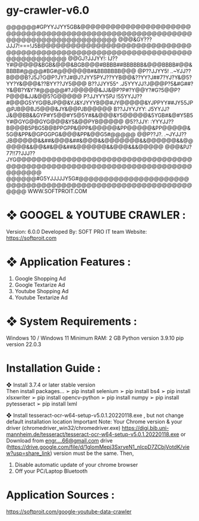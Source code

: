 # gy-crawler-v6.0

@@@@@@#GPYYJJYY5GB&@@@@@@@@@@@@@@@@@@@@@@@@@@@@@@@@@@@@@@@@@@@@@@@@@@@@@@@@@@@@@@@@@@@@@@@@@@@@@@@@@
@@@&GY???JJJ7!===!J5B@@@@@@@@@@@@@@@@@@@@@@@@@@@@@@@@@@@@@@@@@@@@@@@@@@@@@@@@@@@@@@@@@@@@@@@@@@@@@@@
@@GJ?JJJYY!:     IJ??Y#@@@@@&BGB&@@@&BGB@@@#BBBB##BBBBBB&@@@BBBB#@@&BBBB#@@@@#BG#@@@@@@B#&BBBBBBB@@@
@P??JJYY5!     ..~YJJ??B@@@B?J5J?G@P?JY?J#@J?JYY5PYJ??YYB@@&??YY?J##7?YJ?Y&@5?YY?Y&@@@&??BYY??JY5@@@
B??JJYY55^    .J5YYYJJ?J@@@P?5&#G##?Y&@B?Y&Y?#@@@@@#?J@@@@@&JJ&@P?P#?Y@@Y?#G?5@@P?P@@@&JJ&@@5?G@@@@@
P?JJYYY5PJ     !55YYJJ??#@@@G5YYG@BJP@@&YJ&YJYYYB@@#JY@@@@@&YJPPYY##JY55JP@PJB@@BJ5@@@&JY&@@PJB@@@@@
B??JJYYJYY:     J5YYJJ?J&@@BB&&GYP#Y5@@#Y5@5Y#&&@@@&Y5@@@@@&5YGB#&@#Y5B5Y#@GYG@@GYG@@@&Y5&@@PYB@@@@@
@5??JJY:       :YYYJJ??B@@@B5PBG5B@BPPGPP&@PP&@@@@@&PP@@@@@&PP@@@@@&5G@&PP&@GPGGPG&@@@&PP&@@G5#@@@@@
@@P??J?.     .~JYJJ??JB@@@@@&&##&@@@&##&@@@&&@@@@@@@&&@@@@@@&&@@@@@@&&@@&#&@@&##&@@@@@@&&@@@&&&@@@@@
@@@&PJ?77!!7?JJJ??JYG@@@@@@@@@@@@@@@@@@@@@@@@@@@@@@@@@@@@@@@@@@@@@@@@@@@@@@@@@@@@@@@@@@@@@@@@@@@@@@@
@@@@@@#G5YJJJJJY5G#@@@@@@@@@@@@@@@@@@@@@@@@@@@@@@@@@@@@@@@@@@@@@@@@@@@@@@@@@@@@@@@ WWW.SOFTPROIT.COM


❖ GOOGEL & YOUTUBE CRAWLER :
============================
Version: 6.0.0
Developed By: SOFT PRO IT team
Website: https://softproit.com


❖ Application Features :
========================
1. Google Shopping Ad
2. Google Textarize Ad
3. Youtube Shopping Ad
4. Youtube Textarize Ad


❖ System Requirements :
=======================
Windows 10 / Windows 11
Minimum RAM: 2 GB
Python version 3.9.10 
pip version 22.0.3 




Installation Guide :
====================
❖ Install  3.7.4 or later stable version    
Then install packages…
➢     pip install selenium 
➢     pip install bs4
➢     pip install xlsxwriter 
➢     pip install opencv-python 
➢     pip install numpy 
➢     pip install pytesseract 
➢     pip install lxml

❖ Install tesseract-ocr-w64-setup-v5.0.1.20220118.exe , but not change default installation location 
Important Note: Your Chrome version & your driver (chromedriver_win32/chromedriver.exe) 
https://digi.bib.uni-mannheim.de/tesseract/tesseract-ocr-w64-setup-v5.0.1.20220118.exe
or Download from engr....66@gmail.com drive (https://drive.google.com/file/d/1glomMepj3SxryeN1_nlcpD7ZCbjVotdK/view?usp=share_link)
version must be the same. Then, 

1.   Disable automatic update of your chrome browser
2.   Off your PC/Laptop Bluetooth



Application Sources :
====================
https://softproit.com/google-youtube-data-crawler





